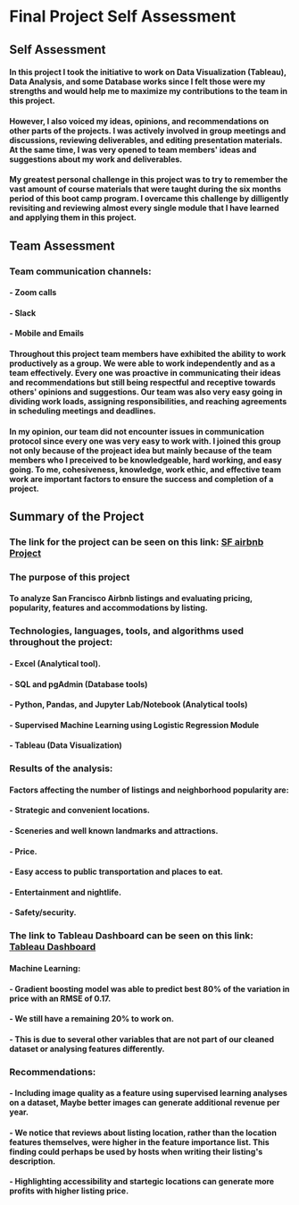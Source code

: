 # **Final Project Self Assessment**

## **Self Assessment**

#### In this project I took the initiative to work on Data Visualization (Tableau), Data Analysis, and some Database works since I felt those were my strengths and would help me to maximize my contributions to the team in this project.

#### However, I also voiced my ideas, opinions, and recommendations on other parts of the projects.  I was actively involved in group meetings and discussions, reviewing deliverables, and editing presentation materials.  At the same time, I was very opened to team members' ideas and suggestions about my work and deliverables.

#### My greatest personal challenge in this project was to try to remember the vast amount of course materials that were taught during the six months period of this boot camp program.  I overcame this challenge by dilligently revisiting and reviewing almost every single module that I have learned and applying them in this project.

## **Team Assessment**

### Team communication channels:
#### - Zoom calls
#### - Slack
#### - Mobile and Emails

#### Throughout this project team members have exhibited the ability to work productively as a group.  We were able to work independently and as a team effectively.  Every one was proactive in communicating their ideas and recommendations but still being respectful and receptive towards others' opinions and suggestions.  Our team was also very easy going in dividing work loads, assigning responsibilities, and reaching agreements in scheduling meetings and deadlines.

#### In my opinion, our team did not encounter issues in communication protocol since every one was very easy to work with.  I joined this group not only because of the projeact idea but mainly because of the team members who I preceived to be knowledgeable, hard working, and easy going.  To me, cohesiveness, knowledge, work ethic, and effective team work are important factors to ensure the success and completion of a project.

## **Summary of the Project**

### The link for the project can be seen on this link: [SF airbnb Project](https://github.com/nrp1284/sf_abnb_listings)

### **The purpose of this project** 
#### To analyze San Francisco Airbnb listings and evaluating pricing, popularity, features and accommodations by listing.

### **Technologies, languages, tools, and algorithms used throughout the project:**

#### - Excel (Analytical tool).
#### - SQL and pgAdmin (Database tools)
#### - Python, Pandas, and Jupyter Lab/Notebook (Analytical tools)
#### - Supervised Machine Learning using Logistic Regression Module
#### - Tableau (Data Visualization)

### **Results of the analysis:**

#### Factors affecting the number of listings and neighborhood popularity are:
####     - Strategic and convenient locations.
####     - Sceneries and well known landmarks and attractions.
####     - Price.
####     - Easy access to public transportation and places to eat.
####     - Entertainment and nightlife.
####     - Safety/security.

### The link to Tableau Dashboard can be seen on this link: [Tableau Dashboard](https://public.tableau.com/app/profile/david.nathanael/viz/SFAirBNBProject/SFairbnbStory?publish=yes)

#### Machine Learning:
####     - Gradient boosting model was able to predict best 80% of the variation in price with an RMSE of 0.17.
####     - We still have a remaining 20% to work on.
####     - This is due to several other variables that are not part of our cleaned dataset or analysing features differently.

### **Recommendations:**

#### - Including image quality as a feature using supervised learning analyses on a dataset, Maybe better images can generate additional revenue per year.

#### - We notice that reviews about listing location, rather than the location features themselves, were higher in the feature importance list. This finding could perhaps be used by hosts when writing their listing's description.

#### - Highlighting accessibility and startegic locations can generate more profits with higher listing price.


